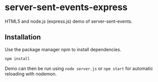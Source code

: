 # server-sent-events-express

HTML5 and node.js (express.js) demo of server-sent-events.

## Installation

Use the package manager npm to install dependencies.

```bash
npm install
```

Demo can then be run using `node server.js` or `npm start` for automatic reloading with nodemon.
